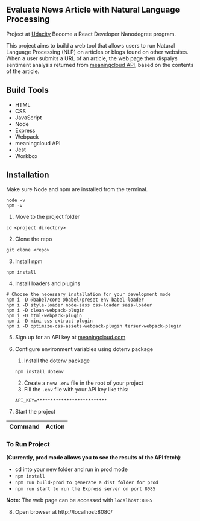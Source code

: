 ## Evaluate News Article  with Natural Language Processing

Project at [Udacity](https://www.udacity.com/course/react-nanodegree--nd019) Become a React Developer Nanodegree program.

This project aims to build a web tool that allows users to run Natural Language Processing (NLP) on articles or blogs found on other websites. When a user submits a URL of an article, the web page then dispalys sentiment analysis returned from [meaningcloud API](https://www.meaningcloud.com/products/sentiment-analysis), based on the contents of the article.

## Build Tools
* HTML
* CSS
* JavaScript
* Node
* Express
* Webpack
* meaningcloud API
* Jest
* Workbox

## Installation
Make sure Node and npm are installed from the terminal.
```
node -v
npm -v
```

1. Move to the project folder
```
cd <project directory>
```
2. Clone the repo
```
git clone <repo>
```
3. Install npm
```
npm install
```
4. Install loaders and plugins
```
# Choose the necessary installation for your development mode
npm i -D @babel/core @babel/preset-env babel-loader
npm i -D style-loader node-sass css-loader sass-loader
npm i -D clean-webpack-plugin
npm i -D html-webpack-plugin
npm i -D mini-css-extract-plugin
npm i -D optimize-css-assets-webpack-plugin terser-webpack-plugin
```
5. Sign up for an API key at [meaningcloud.com](https://www.meaningcloud.com/developer/create-account)

6. Configure environment variables using dotenv package
    1. Install the dotenv package
   ```
   npm install dotenv
   ```
    2. Create a new `.env` file in the root of your project
    3. Fill the `.env` file with your API key like this:
   ```
   API_KEY=**************************
   ```
7. Start the project

Command | Action
:------------: | :-------------:
### To Run Project

**(Currently, prod mode allows you to see the results of the API fetch)**:
- cd into your new folder and run in prod mode
- `npm install`
- `npm run build-prod to generate a dist folder for prod`
- `npm run start to run the Express server on port 8085`

**Note:** The web page can be accessed with `localhost:8085`

8. Open browser at http://localhost:8080/
